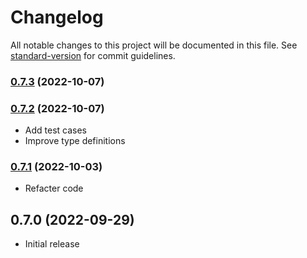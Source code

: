 # Changelog

All notable changes to this project will be documented in this file. See [standard-version](https://github.com/conventional-changelog/standard-version) for commit guidelines.

### [0.7.3](https://github.com/hidekatsu-izuno/vue-history-state/compare/v0.7.2...v0.7.3) (2022-10-07)

### [0.7.2](https://github.com/hidekatsu-izuno/vue-history-state/compare/v0.7.1...v0.7.2) (2022-10-07)

- Add test cases
- Improve type definitions

### [0.7.1](https://github.com/hidekatsu-izuno/vue-history-state/compare/v0.7.0...v0.7.1) (2022-10-03)

- Refacter code

## 0.7.0 (2022-09-29)

- Initial release
